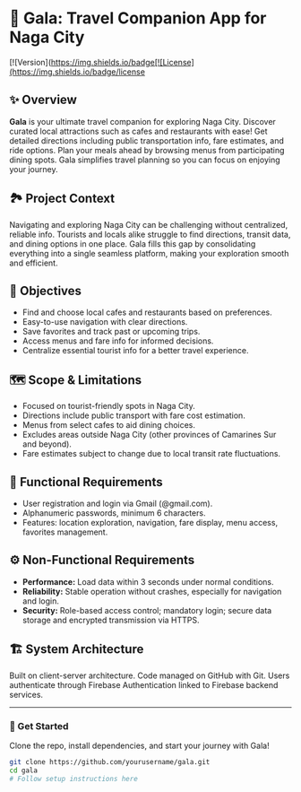 # 🎒 Gala: Travel Companion App for Naga City
[![Version](https://img.shields.io/badge[![License](https://img.shields.io/badge/license


## ✨ Overview
**Gala** is your ultimate travel companion for exploring Naga City. Discover curated local attractions such as cafes and restaurants with ease! Get detailed directions including public transportation info, fare estimates, and ride options. Plan your meals ahead by browsing menus from participating dining spots. Gala simplifies travel planning so you can focus on enjoying your journey.

## 🏞️ Project Context
Navigating and exploring Naga City can be challenging without centralized, reliable info. Tourists and locals alike struggle to find directions, transit data, and dining options in one place. Gala fills this gap by consolidating everything into a single seamless platform, making your exploration smooth and efficient.

## 🎯 Objectives
- Find and choose local cafes and restaurants based on preferences.
- Easy-to-use navigation with clear directions.
- Save favorites and track past or upcoming trips.
- Access menus and fare info for informed decisions.
- Centralize essential tourist info for a better travel experience.

## 🗺️ Scope & Limitations
- Focused on tourist-friendly spots in Naga City.
- Directions include public transport with fare cost estimation.
- Menus from select cafes to aid dining choices.
- Excludes areas outside Naga City (other provinces of Camarines Sur and beyond).
- Fare estimates subject to change due to local transit rate fluctuations.

## 🔧 Functional Requirements
- User registration and login via Gmail (@gmail.com).
- Alphanumeric passwords, minimum 6 characters.
- Features: location exploration, navigation, fare display, menu access, favorites management.

## ⚙️ Non-Functional Requirements
- **Performance:** Load data within 3 seconds under normal conditions.
- **Reliability:** Stable operation without crashes, especially for navigation and login.
- **Security:** Role-based access control; mandatory login; secure data storage and encrypted transmission via HTTPS.

## 🏗️ System Architecture
Built on client-server architecture. Code managed on GitHub with Git. Users authenticate through Firebase Authentication linked to Firebase backend services.

***

### 🚀 Get Started
Clone the repo, install dependencies, and start your journey with Gala!

```bash
git clone https://github.com/yourusername/gala.git
cd gala
# Follow setup instructions here
```
